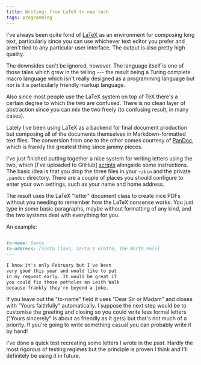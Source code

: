 ```yaml
---
title: Writing: from LaTeX to nae tech
tags: programming
---
```


I've always been quite fond of [LaTeX] as an environment for composing
long text, particularly since you can use whichever text editor you
prefer and aren't tied to any particular user interface. The output is
also pretty high quality.

The downsides can't be ignored, however. The language itself is one of
those tales which grew in the telling --- the result being a Turing
complete macro language which isn't really designed as a programming
language but nor is it a particularly friendly markup language.

Also since most people use the LaTeX system on top of TeX there's a
certain degree to which the two are confused. There is no clean layer of
abstraction since you can mix the two freely (to confusing result, in
many cases).

Lately I've been using LaTeX as a backend for final document production
but composing all of the documents themselves in Markdown-formatted text
files. The conversion from one to the other comes courtesy of [PanDoc],
which is frankly the greatest thing since jammy pieces.

I've just finished putting together a nice system for writing letters
using the two, which [I've uploaded to GitHub] [scripts] alongside some
instructions. The basic idea is that you drop the three files in your
`~/bin` and the private `.pandoc` directory. There are a couple of
places you should configure to enter your own settings, such as your
name and home address.

The result uses the LaTeX "letter" document class to create nice PDFs
without you needing to remember how the LaTeX nonsense works. You just
type in some basic paragraphs, maybe without formatting of any kind, and
the two systems deal with everything for you.

An example:

`````markdown
---
to-name: Santa
to-address: [Santa Claus, Santa's Grotto, The North Pole]
---

I know it's only February but I've been
very good this year and would like to put
in my request early. It would be great if
you could fix those potholes on Leith Walk
because frankly they're beyond a joke.
`````

If you leave out the "to-name" field it uses "Dear Sir or Madam" and
closes with "Yours faithfully" automatically. I suppose the next step
would be to customise the greeting and closing so you could write less
formal letters ("Yours sincerely" is about as friendly as it gets) but
that's not much of a priority. If you're going to write something casual
you can probably write it by hand!

I've done a quick test recreating some letters I wrote in the past.
Hardly the most rigorous of testing regimes but the principle is proven
I think and I'll definitely be using it in future.

[latex]: <http://www.latex-project.org>
    "LaTeX: A document preparation system"
[pandoc]: <http://johnmacfarlane.net/pandoc/>
    "Markup format-conversion swiss-army knife"
[scripts]: <https://github.com/dougalstanton/scripts>
    "Repository of little scripts and tools"
